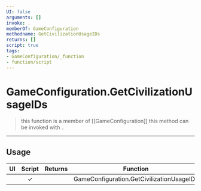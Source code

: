 ```yaml
---
UI: false
arguments: []
invoke: .
memberOf: GameConfiguration
methodname: GetCivilizationUsageIDs
returns: []
script: true
tags:
- GameConfiguration/_function
- function/script
---
```

# GameConfiguration.GetCivilizationUsageIDs
> this function is a member of [[GameConfiguration]]
> this method can be invoked with `.`
-----
## Usage
|  UI | Script | Returns | Function | Arguments |
|:---:|:------:|-------:|:--------:|:---------|
| |✓||GameConfiguration.GetCivilizationUsageIDs||
